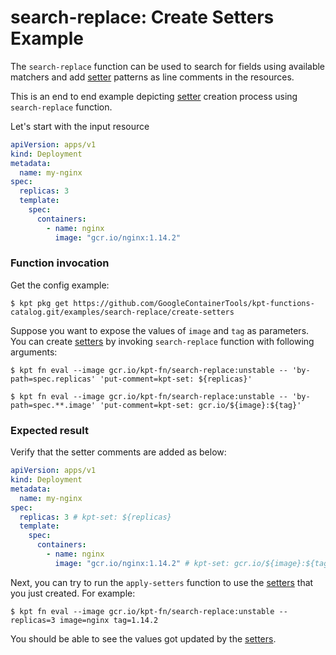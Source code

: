 # search-replace: Create Setters Example

The `search-replace` function can be used to search for fields using available matchers
and add [setter] patterns as line comments in the resources.

This is an end to end example depicting [setter] creation process using `search-replace` function.

Let's start with the input resource

```yaml
apiVersion: apps/v1
kind: Deployment
metadata:
  name: my-nginx
spec:
  replicas: 3
  template:
    spec:
      containers:
        - name: nginx
          image: "gcr.io/nginx:1.14.2"
```

### Function invocation

Get the config example:

```shell
$ kpt pkg get https://github.com/GoogleContainerTools/kpt-functions-catalog.git/examples/search-replace/create-setters
```

Suppose you want to expose the values of `image` and `tag` as parameters.
You can create [setters] by invoking `search-replace` function with following arguments:

```shell
$ kpt fn eval --image gcr.io/kpt-fn/search-replace:unstable -- 'by-path=spec.replicas' 'put-comment=kpt-set: ${replicas}'
```

```shell
$ kpt fn eval --image gcr.io/kpt-fn/search-replace:unstable -- 'by-path=spec.**.image' 'put-comment=kpt-set: gcr.io/${image}:${tag}'
```

### Expected result

Verify that the setter comments are added as below:

```yaml
apiVersion: apps/v1
kind: Deployment
metadata:
  name: my-nginx
spec:
  replicas: 3 # kpt-set: ${replicas}
  template:
    spec:
      containers:
        - name: nginx
          image: "gcr.io/nginx:1.14.2" # kpt-set: gcr.io/${image}:${tag}
```

Next, you can try to run the `apply-setters` function to use the [setters] that
you just created. For example:
```shell
$ kpt fn eval --image gcr.io/kpt-fn/search-replace:unstable -- replicas=3 image=nginx tag=1.14.2
```

You should be able to see the values got updated by the [setters].

[setter]: https://catalog.kpt.dev/apply-setters/v0.1/
[setters]: https://catalog.kpt.dev/apply-setters/v0.1/